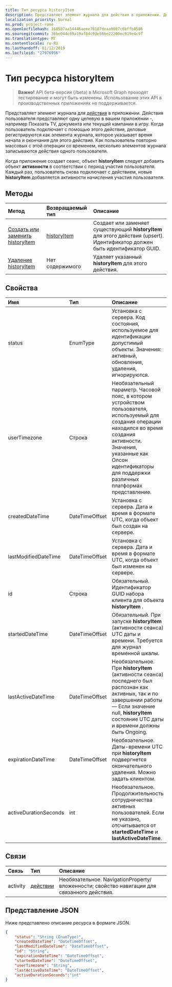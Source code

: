 ```yaml
---
title: Тип ресурса historyItem
description: Представляет элемент журнала для действия в приложении. Действия пользователя представляют одну целевую в вашем приложении -, например Показать TV, документа или текущей кампании в игру. Когда пользователь подключает с помощью этого действия, деловые регистрируются как элемента журнала, которое указывает время начала и окончания для этого действия. Как пользователь повторно массовых с этой операции со временем, несколько элементов журнала записываются действия одного пользователя.
localization_priority: Normal
ms.prod: project-rome
ms.openlocfilehash: 168587aa54446aeee78107deaa9087c6bffb8586
ms.sourcegitcommit: 36be044c89a19af84c93e586e22200ec919e4c9f
ms.translationtype: MT
ms.contentlocale: ru-RU
ms.lasthandoff: 01/12/2019
ms.locfileid: "27976956"
---
```

# <a name="historyitem-resource-type"></a>Тип ресурса historyItem

> **Важно!** API бета-версии (/beta) в Microsoft Graph проходят тестирование и могут быть изменены. Использование этих API в производственных приложениях не поддерживается.

Представляет элемент журнала для [действия](projectrome-activity.md) в приложении. Действия пользователя представляют одну целевую в вашем приложении -, например Показать TV, документа или текущей кампании в игру. Когда пользователь подключает с помощью этого действия, деловые регистрируются как элемента журнала, которое указывает время начала и окончания для этого действия. Как пользователь повторно массовых с этой операции со временем, несколько элементов журнала записываются действия одного пользователя.

Когда приложение создает сеанс, объект **historyItem** следует добавить объект **активности** в соответствии с период участия пользователя. Каждый раз, пользователь снова подключает с действием, новые **historyItem** добавляется активности начисления участия пользователя.

## <a name="methods"></a>Методы

|Метод | Возвращаемый тип | Описание|
|:------|:------------|:-----------|
|[Создать или заменить historyItem](../api/projectrome-put-historyitem.md) | [historyItem](projectrome-historyitem.md) | Создает или заменяет существующий **historyItem** для этого действия (upsert). Идентификатор должен быть идентификатор GUID.|
|[Удаление historyItem](../api/projectrome-delete-historyitem.md) | Нет содержимого | Удаляет указанный **historyItem** для этого действия.|

## <a name="properties"></a>Свойства

|Имя | Тип | Описание|
|:----|:-----|:-----------|
|status | EnumType | Установка с сервера. Код состояния, используемое для идентификации допустимый объекты. Значения: активный, обновления, удаления, игнорируются.|
|userTimezone | Строка | Необязательный параметр. Часовой пояс, в котором устройством пользователя, используемый для создания операции находился во время создания активности. Значения, указанные как Олсон идентификаторы для поддержки различных платформах представление.|
|createdDateTime | DateTimeOffset | Установка с сервера. Дата и время в формате UTC, когда объект был создан на сервере.|
|lastModifiedDateTime | DateTimeOffset | Установка с сервера. Дата и время в формате UTC, когда объект был изменен на сервере.|
|id | Строка | Обязательный. Идентификатор GUID набора клиента для объекта **historyItem** .|
|startedDateTime | DateTimeOffset | Обязательный. При запуске **historyItem** (активности сеанса) UTC даты и времени. Требуется для журнал временной шкалы.|
|lastActiveDateTime | DateTimeOffset | Необязательное. При **historyItem** (активности сеанса) последнего был распознан как активных, так и по завершении работы — Если значение null, **historyItem** состояние UTC даты и времени должны быть Ongoing.|
|expirationDateTime | DateTimeOffset | Необязательное. Даты-времени UTC при **historyItem** подвергнется окончательного удаления. Можно задать клиентом.|
|activeDurationSeconds | int | Необязательное. Продолжительность сотрудничества активных пользователей. Если не указано, отсчитывается от **startedDateTime** и **lastActiveDateTime**.|

## <a name="relationships"></a>Связи

|Связь | Тип | Описание|
|:------------|:-----|:-----------|
|activity| [действии](../resources/projectrome-activity.md) | Необязательное. NavigationProperty/вложенности; свойство навигации для связанного действия.|

## <a name="json-representation"></a>Представление JSON

Ниже представлено описание ресурса в формате JSON.

<!-- {
  "blockType": "resource",
  "optionalProperties": [
    "userTimezone",
    "lastActiveDateTime",
    "activeDurationSeconds"
  ],
  "@odata.type": "microsoft.graph.historyItem"
}-->

```json
{
    "status": "String (EnumType)",
    "createdDateTime": "DateTimeOffset",
    "lastModifiedDateTime": "DateTimeOffset",
    "id": "String",
    "expirationDateTime": "DateTimeOffset",
    "startedDateTime": "DateTimeOffset",
    "userTimezone": "String",
    "lastActiveDateTime": "DateTimeOffset",
    "activeDurationSeconds":"int"
}
```

<!-- uuid: 8fcb5dbc-d5aa-4681-8e31-b001d5168d79
2017-06-07 14:57:30 UTC -->
<!-- {
  "type": "#page.annotation",
  "description": "historyitem resource",
  "keywords": "",
  "section": "documentation",
  "tocPath": ""
}-->
